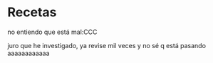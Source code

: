 # Recetas
no entiendo que está mal:CCC

juro que he investigado, ya revise mil veces y no sé q está pasando aaaaaaaaaaaa
